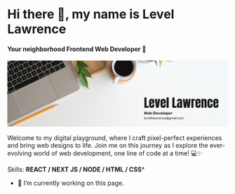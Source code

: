 # Hi there 👋, my name is **Level Lawrence**
#### Your neighborhood Frontend Web Developer 🚀
![Your neighborhood Frontend Web Developer 🚀](https://github.com/levelhlawrence/levelhlawrence/blob/main/Blue%20Corporate%20Linkedin%20Banner.png?raw=true)

Welcome to my digital playground, where I craft pixel-perfect experiences and bring web designs to life. Join me on this journey as I explore the ever-evolving world of web development, one line of code at a time! 💻✨ 

Skills: **REACT / NEXT JS / NODE / HTML / CSS***

- 🔭 I’m currently working on this page. 


